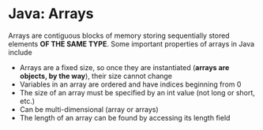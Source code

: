# Java: Arrays
Arrays are contiguous blocks of memory storing sequentially stored elements **OF THE SAME TYPE**. Some important properties of arrays in Java include
- Arrays are a fixed size, so once they are instantiated (**arrays are objects, by the way**), their size cannot change
- Variables in an array are ordered and have indices beginning from 0
- The size of an array must be specified by an int value (not long or short, etc.)
- Can be multi-dimensional (array or arrays)
- The length of an array can be found by accessing its length field